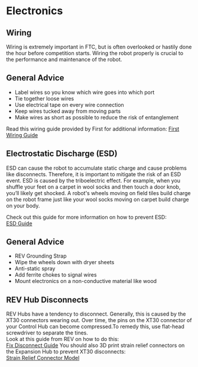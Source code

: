 # Electronics

## Wiring

Wiring is extremely important in FTC, but is often overlooked or hastily done the hour before competition starts. Wiring the robot properly is crucial to the performance and maintenance of the robot.

## General Advice

- Label wires so you know which wire goes into which port
- Tie together loose wires
- Use electrical tape on every wire connection
- Keep wires tucked away from moving parts
- Make wires as short as possible to reduce the risk of entanglement

Read this wiring guide provided by First for additional information: [First Wiring Guide](https://www.firstinspires.org/sites/default/files/uploads/resource_library/ftc/robot-wiring-guide.pdf)

## Electrostatic Discharge (ESD)

ESD can cause the robot to accumulate static charge and cause problems like disconnects. Therefore, it is important to mitigate the risk of an ESD event. ESD is caused by the triboelectric effect. For example, when you shuffle your feet on a carpet in wool socks and then touch a door knob, you’ll likely get shocked. A robot's wheels moving on field tiles build charge on the robot frame just like your wool socks moving on carpet build charge on your body.  

Check out this guide for more information on how to prevent ESD:  
[ESD Guide](https://github.com/ftctechnh/ftc_app/wiki/Managing-Electrostatic-Discharge-Effects)

## General Advice
- REV Grounding Strap
- Wipe the wheels down with dryer sheets
- Anti-static spray
- Add ferrite chokes to signal wires
- Mount electronics on a non-conductive material like wood

## REV Hub Disconnects
REV Hubs have a tendency to disconnect. Generally, this is caused by the XT30 connectors wearing out. Over time, the pins on the XT30 connector of your Control Hub can become compressed.To remedy this, use flat-head screwdriver to separate the tines.  
Look at this guide from REV on how to do this:  
[Fix Disconnect Guide](https://docs.revrobotics.com/duo-control/troubleshooting-the-control-system/control-hub-troubleshooting#xt30-pins-are-compressed)
You should also 3D print strain relief connectors on the Expansion Hub to prevent XT30 disconnects:  
 [Strain Relief Connector Model](https://www.thingiverse.com/thing:2887045)
